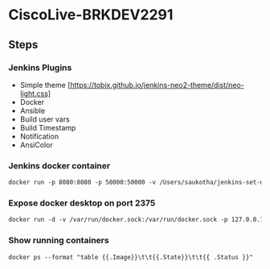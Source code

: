 # CiscoLive-BRKDEV2291


## Steps

### Jenkins Plugins

-  Simple theme [https://tobix.github.io/jenkins-neo2-theme/dist/neo-light.css]
-  Docker 
-  Ansible
-  Build user vars
-  Build Timestamp 
-  Notification
-  AnsiColor

### Jenkins docker container
```html
docker run -p 8080:8080 -p 50000:50000 -v /Users/saukotha/jenkins-set-up/jenkins_home:/var/jenkins_home jenkins/jenkins:lts
```

### Expose docker desktop on port 2375
```html
docker run -d -v /var/run/docker.sock:/var/run/docker.sock -p 127.0.0.1:2375:2375 bobrik/socat TCP-LISTEN:2375,fork UNIX-CONNECT:/var/run/docker.sock
```
### Show running containers
```html
docker ps --format "table {{.Image}}\t\t{{.State}}\t\t{{ .Status }}"
```
